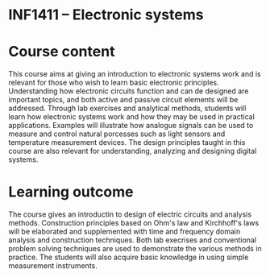 # INF1411 – Electronic systems

# Course content

This course aims at giving an introduction to  electronic systems work and is relevant for those who wish to learn basic electronic principles. Understanding how electronic circuits function and can de designed are important topics, and both active and passive circuit elements will be addressed. Through lab exercises and analytical methods, students will  learn how electronic systems work and how they may be used in practical applications. Examples will illustrate how analogue signals can be used to measure and control natural porcesses such as light sensors and temperature measurement devices. The design principles taught in this course are also relevant for understanding, analyzing and designing digital systems.

# Learning outcome

The course gives an introductin to design of electric circuits and analysis methods. Construction principles based on Ohm's law and Kirchhoff's laws will be elaborated and supplemented with time and frequency domain analysis and construction techniques. Both lab execrises and conventional problem solving techniques are used to demonstrate the various methods in practice. The students will also acquire basic knowledge in using simple measurement instruments.